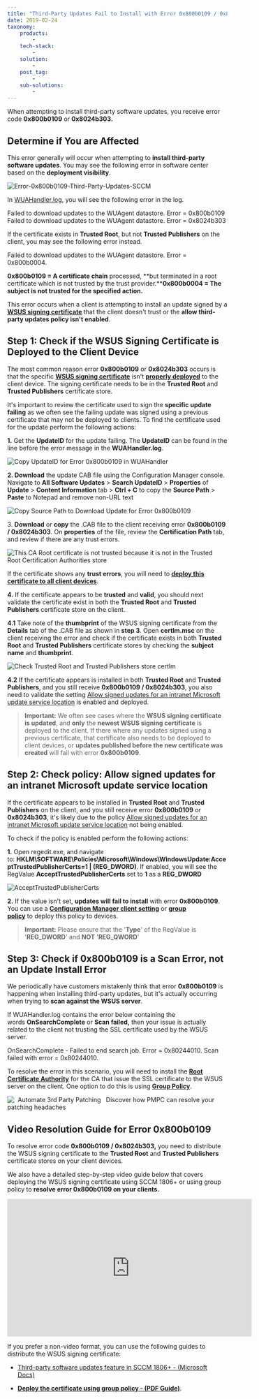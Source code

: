 ```yaml
---
title: "Third-Party Updates Fail to Install with Error 0x800b0109 / 0x8024b303 in SCCM"
date: 2019-02-24
taxonomy:
    products:
        - 
    tech-stack:
        - 
    solution:
        - 
    post_tag:
        - 
    sub-solutions:
        - 
---
```


When attempting to install third-party software updates, you receive error code **0x800b0109** or **0x8024b303.**

## Determine if You are Affected

This error generally will occur when attempting to **install third-party software updates**. You may see the following error in software center based on the **deployment visibility**.

![Error-0x800b0109-Third-Party-Updates-SCCM](/_images/Error-0x800b0109-Third-Party-Updates-SCCM.png "Error-0x800b0109-Third-Party-Updates-SCCM")

In [WUAHandler.log](https://patchmypc.com/collecting-log-files-for-patch-my-pc-support#update-troubleshooting-client-logs), you will see the following error in the log.

Failed to download updates to the WUAgent datastore. Error = 0x800b0109  
Failed to download updates to the WUAgent datastore. Error = 0x8024b303

If the certificate exists in **Trusted Root**, but not **Trusted Publishers** on the client, you may see the following error instead.

Failed to download updates to the WUAgent datastore. Error = 0x800b0004.

**0x800b0109 = A certificate chain** processed, **but terminated in a root certificate which is not trusted by the trust provider.****0x800b0004 = The subject is not trusted for the specified action.**

This error occurs when a client is attempting to install an update signed by a **[WSUS signing certificate](/wsus-signing-certificate-options-for-third-party-updates-in-configuration-manager)** that the client doesn't trust or the **allow third-party updates policy isn't enabled**.

## Step 1: Check if the WSUS Signing Certificate is Deployed to the Client Device

The most common reason error **0x800b0109** or **0x8024b303** occurs is that the specific **[WSUS signing certificate](/wsus-signing-certificate-options-for-third-party-updates-in-configuration-manager)** isn't **[properly deployed](/how-to-deploy-the-wsus-signing-certificate-for-third-party-software-updates)** to the client device. The signing certificate needs to be in the **Trusted Root** and **Trusted Publishers** certificate store.

It's important to review the certificate used to sign the **specific update failing** as we often see the failing update was signed using a previous certificate that may not be deployed to clients. To find the certificate used for the update perform the following actions:

**1.** Get the **UpdateID** for the update failing. The **UpdateID** can be found in the line before the error message in the **WUAHandler.log**.

![Copy UpdateID for Error 0x800b0109 in WUAHandler](/_images/Copy-UpdateID-for-Error-0x800b0109-in-WUAHandler.png "Copy UpdateID for Error 0x800b0109 in WUAHandler")

**2\. Download** the update CAB file using the Configuration Manager console. Navigate to **All Software Updates** > **Search UpdateID** > **Properties** of **Update** > **Content Information** tab > **Ctrl + C** to copy the **Source Path** > **Paste** to Notepad and remove non-URL text

![Copy Source Path to Download Update for Error 0x800b0109](/_images/Copy-Source-Path-to-Download-Update-for-Error-0x800b0109.png "Copy Source Path to Download Update for Error 0x800b0109")

3\. **Download** or **copy** the .CAB file to the client receiving error **0x800b0109 / 0x8024b303**. On **properties** of the file, review the **Certification Path** tab, and review if there are any trust errors.

![This CA Root certificate is not trusted because it is not in the Trusted Root Certification Authorities store](/_images/This-CA-Root-certificate-is-not-trusted-because-it-is-not-in-the-Trusted-Root-Certification-Authorities-store.png "This CA Root certificate is not trusted because it is not in the Trusted Root Certification Authorities store")

If the certificate shows any **trust errors**, you will need to **[deploy this certificate to all client devices](/how-to-deploy-the-wsus-signing-certificate-for-third-party-software-updates)**.

**4.** If the certificate appears to be **trusted** and **valid**, you should next validate the certificate exist in both the **Trusted Root** and **Trusted Publishers** certificate store on the client.

**4.1** Take note of the **thumbprint** of the WSUS signing certificate from the **Details** tab of the .CAB file as shown in **step 3**. Open **certlm.msc** on the client receiving the error and check if the certificate exists in both **Trusted Root** and **Trusted Publishers** certificate stores by checking the **subject name** and **thumbprint**.

![Check Trusted Root and Trusted Publishers store certlm](/_images/Check-Trusted-Root-and-Trusted-Publishers-store-certlm.png "Check Trusted Root and Trusted Publishers store certlm")

**4.2** If the certificate appears is installed in both **Trusted Root** and **Trusted Publishers**, and you still receive **0x800b0109 / 0x8024b303**, you also need to validate the setting [Allow signed updates for an intranet Microsoft update service location](#step3) is enabled and deployed.

> **Important:** We often see cases where the **WSUS signing certificate is updated**, and **only** the **newest WSUS signing certificate** is deployed to the client. If there where any updates signed using a previous certificate, that certificate also needs to be deployed to client devices, or **updates published before the new certificate was created** will fail with error **0x800b0109**.

## Step 2: Check policy: Allow signed updates for an intranet Microsoft update service location

If the certificate appears to be installed in **Trusted Root** and **Trusted Publishers** on the client, and you still receive error **0x800b0109** or **0x8024b303**, it's likely due to the policy [Allow signed updates for an intranet Microsoft update service location](https://docs.microsoft.com/en-us/mem/configmgr/sum/deploy-use/third-party-software-updates#enable-third-party-updates-on-the-clients) not being enabled.

To check if the policy is enabled perform the following actions:

**1.** Open regedit.exe, and navigate to: **HKLM\\SOFTWARE\\Policies\\Microsoft\\Windows\\WindowsUpdate:AcceptTrustedPublisherCerts=1 | (REG\_DWORD)**. If enabled, you will see the RegValue **AcceptTrustedPublisherCerts** set to **1** as a **REG\_DWORD**

![AcceptTrustedPublisherCerts](/_images/AcceptTrustedPublisherCerts.png "AcceptTrustedPublisherCerts")

**2.** If the value isn't set, **updates will fail to install** with error **0x800b0109**. You can use a **[Configuration Manager client setting](/how-to-deploy-the-wsus-signing-certificate-for-third-party-software-updates#clientsetting)** or **[group policy](https://patchmypc.com/scupcatalog/documentation/CertificateAndGPODeploymentGuide.pdf)** to deploy this policy to devices.

> **Important:** Please ensure that the '**Type**' of the RegValue is '**REG\_DWORD**' and **NOT** '**REG\_QWORD**'

## Step 3: Check if 0x800b0109 is a Scan Error, not an Update Install Error

We periodically have customers mistakenly think that error **0x800b0109** is happening when installing third-party updates, but it's actually occurring when trying to **scan against the WSUS server**.

If WUAHandler.log contains the error below containing the words **OnSearchComplete** or **Scan failed,** then your issue is actually related to the client not trusting the SSL certificate used by the WSUS server.

OnSearchComplete - Failed to end search job. Error = 0x80244010. 
Scan failed with error = 0x80244010.

To resolve the error in this scenario, you will need to install the **[Root Certificate Authority](https://en.wikipedia.org/wiki/Certificate_authority)** for the CA that issue the SSL certificate to the WSUS server on the client. One option to do this is using **[Group Policy](https://docs.microsoft.com/en-us/windows-server/identity/ad-fs/deployment/distribute-certificates-to-client-computers-by-using-group-policy)**.

![  Automate 3rd Party Patching   Discover how PMPC can resolve your patching headaches  ](/_images/interactive-156207349366.png "  Automate 3rd Party Patching   Discover how PMPC can resolve your patching headaches  ")

## Video Resolution Guide for Error 0x800b0109

To resolve error code **0x800b0109 / 0x8024b303,** you need to distribute the WSUS signing certificate to the **Trusted Root** and **Trusted Publishers** certificate stores on your client devices.

We also have a detailed step-by-step video guide below that covers deploying the WSUS signing certificate using SCCM 1806+ or using group policy to **resolve error 0x800b0109 on your clients.**

<iframe src="https://www.youtube.com/embed/V7PwHhBEcmY" width="560" height="315" frameborder="0" allowfullscreen="allowfullscreen" data-cookieconsent="ignore"></iframe>

  
If you prefer a non-video format, you can use the following guides to distribute the WSUS signing certificate:

- [Third-party software updates feature in SCCM 1806+ - (Microsoft Docs)](https://docs.microsoft.com/en-us/mem/configmgr/sum/deploy-use/third-party-software-updates#enable-third-party-updates-on-the-sup) 

- **[Deploy the certificate using group policy - (PDF Guide)](/scupcatalog/documentation/CertificateAndGPODeploymentGuide.pdf)**.